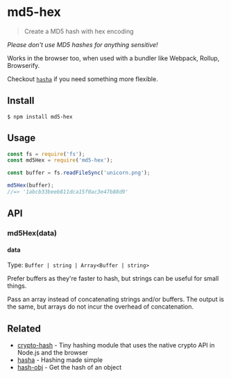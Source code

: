# md5-hex

> Create a MD5 hash with hex encoding

*Please don't use MD5 hashes for anything sensitive!*

Works in the browser too, when used with a bundler like Webpack, Rollup, Browserify.

Checkout [`hasha`](https://github.com/sindresorhus/hasha) if you need something more flexible.


## Install

```
$ npm install md5-hex
```


## Usage

```js
const fs = require('fs');
const md5Hex = require('md5-hex');

const buffer = fs.readFileSync('unicorn.png');

md5Hex(buffer);
//=> '1abcb33beeb811dca15f0ac3e47b88d9'
```


## API

### md5Hex(data)

#### data

Type: `Buffer | string | Array<Buffer | string>`

Prefer buffers as they're faster to hash, but strings can be useful for small things.

Pass an array instead of concatenating strings and/or buffers. The output is the same, but arrays do not incur the overhead of concatenation.


## Related

- [crypto-hash](https://github.com/sindresorhus/crypto-hash) - Tiny hashing module that uses the native crypto API in Node.js and the browser
- [hasha](https://github.com/sindresorhus/hasha) - Hashing made simple
- [hash-obj](https://github.com/sindresorhus/hash-obj) - Get the hash of an object
